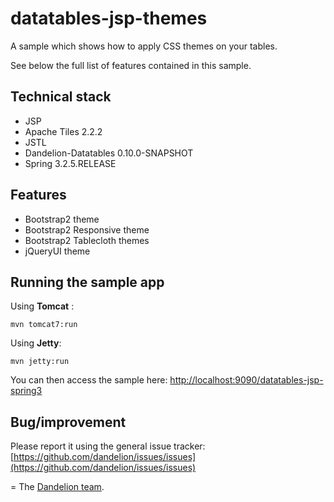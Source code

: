 datatables-jsp-themes
=================================================================

A sample which shows how to apply CSS themes on your tables.

See below the full list of features contained in this sample.

## Technical stack

 - JSP
 - Apache Tiles 2.2.2
 - JSTL
 - Dandelion-Datatables 0.10.0-SNAPSHOT
 - Spring 3.2.5.RELEASE

## Features

 - Bootstrap2 theme
 - Bootstrap2 Responsive theme
 - Bootstrap2 Tablecloth themes
 - jQueryUI theme

## Running the sample app

Using __Tomcat__ :

    mvn tomcat7:run

Using __Jetty__:

    mvn jetty:run

You can then access the sample here: [http://localhost:9090/datatables-jsp-spring3](http://localhost:9090/datatables-jsp-spring3)

## Bug/improvement

Please report it using the general issue tracker: [https://github.com/dandelion/issues/issues](https://github.com/dandelion/issues/issues)

=
The [Dandelion team](http://dandelion.github.io/team/).
